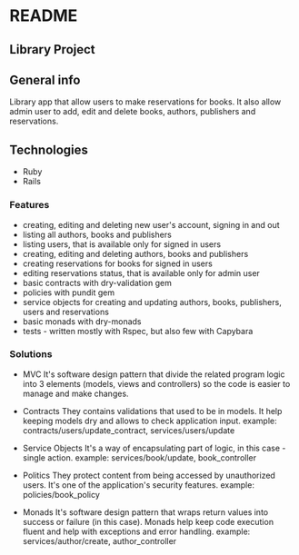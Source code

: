 # README

## Library Project

## General info
Library app that allow users to make reservations for books.
It also allow admin user to add, edit and delete books, authors, publishers and reservations.

## Technologies
* Ruby
* Rails

### Features
* creating, editing and deleting new user's account, signing in and out
* listing all authors, books and publishers
* listing users, that is available only for signed in users
* creating, editing and deleting authors, books and publishers
* creating reservations for books for signed in users
* editing reservations status, that is available only for admin user
* basic contracts with dry-validation gem
* policies with pundit gem
* service objects for creating and updating authors, books, publishers, users and reservations
* basic monads with dry-monads
* tests - written mostly with Rspec, but also few with Capybara

### Solutions
* MVC
It's software design pattern that divide the related program logic into 3 elements (models, views and controllers) so 
the code is easier to manage and make changes.

* Contracts
They contains validations that used to be in models. It help keeping models dry and allows to check application input.
example: contracts/users/update_contract, services/users/update

* Service Objects
It's a way of encapsulating part of logic, in this case - single action. 
example: services/book/update, book_controller

* Politics
They protect content from being accessed by unauthorized users. It's one of the application's security features.
example: policies/book_policy

* Monads
It's software design pattern that wraps return values into success or failure (in this case). Monads help keep code
execution fluent and help with exceptions and error handling. 
example: services/author/create, author_controller
